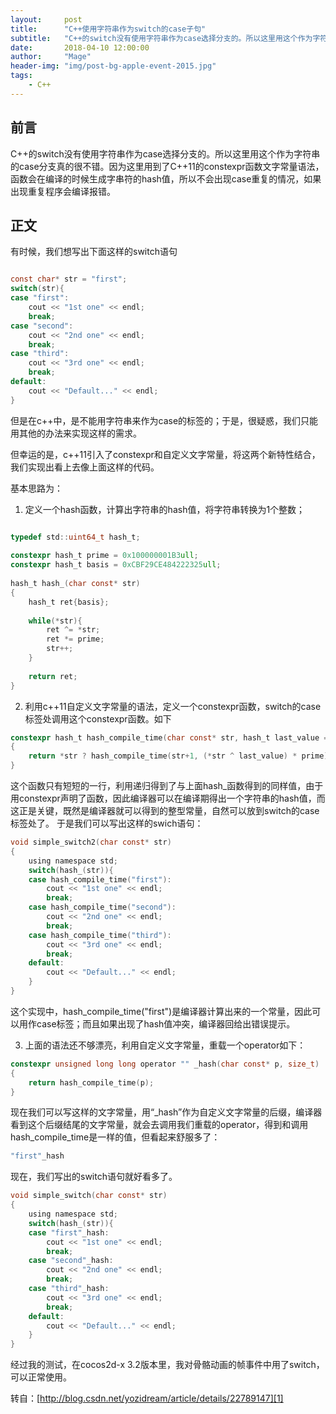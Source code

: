 ```yaml
---
layout:     post
title:      "C++使用字符串作为switch的case子句"
subtitle:   "C++的switch没有使用字符串作为case选择分支的。所以这里用这个作为字符串的case分支真的很不错。"
date:       2018-04-10 12:00:00
author:     "Mage"
header-img: "img/post-bg-apple-event-2015.jpg"
tags:
    - C++
---
```

## 前言 ##


C++的switch没有使用字符串作为case选择分支的。所以这里用这个作为字符串的case分支真的很不错。因为这里用到了C++11的constexpr函数文字常量语法，函数会在编译的时候生成字串符的hash值，所以不会出现case重复的情况，如果出现重复程序会编译报错。

## 正文 ##

有时候，我们想写出下面这样的switch语句

```C

const char* str = "first";  
switch(str){  
case "first":  
    cout << "1st one" << endl;  
    break;  
case "second":  
    cout << "2nd one" << endl;  
    break;  
case "third":  
    cout << "3rd one" << endl;  
    break;  
default:  
    cout << "Default..." << endl;  
}
```

但是在c++中，是不能用字符串来作为case的标签的；于是，很疑惑，我们只能用其他的办法来实现这样的需求。

但幸运的是，c++11引入了constexpr和自定义文字常量，将这两个新特性结合，我们实现出看上去像上面这样的代码。

基本思路为：

1. 定义一个hash函数，计算出字符串的hash值，将字符串转换为1个整数；

```C

typedef std::uint64_t hash_t;  
   
constexpr hash_t prime = 0x100000001B3ull;  
constexpr hash_t basis = 0xCBF29CE484222325ull;  
  
hash_t hash_(char const* str)  
{  
    hash_t ret{basis};  
   
    while(*str){  
        ret ^= *str;  
        ret *= prime;  
        str++;  
    }  
   
    return ret;  
}  
```

2. 利用c++11自定义文字常量的语法，定义一个constexpr函数，switch的case标签处调用这个constexpr函数。如下

```C
constexpr hash_t hash_compile_time(char const* str, hash_t last_value = basis)  
{  
    return *str ? hash_compile_time(str+1, (*str ^ last_value) * prime) : last_value;  
}
```

这个函数只有短短的一行，利用递归得到了与上面hash_函数得到的同样值，由于用constexpr声明了函数，因此编译器可以在编译期得出一个字符串的hash值，而这正是关键，既然是编译器就可以得到的整型常量，自然可以放到switch的case标签处了。
于是我们可以写出这样的swich语句：

```C
void simple_switch2(char const* str)  
{  
    using namespace std;  
    switch(hash_(str)){  
    case hash_compile_time("first"):  
        cout << "1st one" << endl;  
        break;  
    case hash_compile_time("second"):  
        cout << "2nd one" << endl;  
        break;  
    case hash_compile_time("third"):  
        cout << "3rd one" << endl;  
        break;  
    default:  
        cout << "Default..." << endl;  
    }  
}  
```
这个实现中，hash_compile_time("first")是编译器计算出来的一个常量，因此可以用作case标签；而且如果出现了hash值冲突，编译器回给出错误提示。

3. 上面的语法还不够漂亮，利用自定义文字常量，重载一个operator如下：

```C
constexpr unsigned long long operator "" _hash(char const* p, size_t)  
{  
    return hash_compile_time(p);  
}  
``` 

现在我们可以写这样的文字常量，用“_hash”作为自定义文字常量的后缀，编译器看到这个后缀结尾的文字常量，就会去调用我们重载的operator，得到和调用hash_compile_time是一样的值，但看起来舒服多了：

```C
"first"_hash  
```

现在，我们写出的switch语句就好看多了。

```C
void simple_switch(char const* str)  
{  
    using namespace std;  
    switch(hash_(str)){  
    case "first"_hash:  
        cout << "1st one" << endl;  
        break;  
    case "second"_hash:  
        cout << "2nd one" << endl;  
        break;  
    case "third"_hash:  
        cout << "3rd one" << endl;  
        break;  
    default:  
        cout << "Default..." << endl;  
    }  
}  
```

经过我的测试，在cocos2d-x 3.2版本里，我对骨骼动画的帧事件中用了switch，可以正常使用。

转自：[http://blog.csdn.net/yozidream/article/details/22789147][1]

[1]:http://blog.csdn.net/yozidream/article/details/22789147
